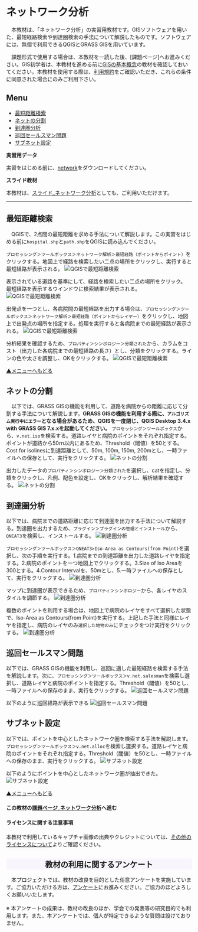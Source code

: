 # ネットワーク分析
　本教材は、「ネットワーク分析」の実習用教材です。GISソフトウェアを用いた、最短経路検索や到達圏検索の手法について解説したものです。ソフトウェアには、無償で利用できるQGISとGRASS GISを用いています。

　課題形式で使用する場合は、本教材を一読した後、[課題ページ]へお進みください。GIS初学者は、本教材を進める前に[GISの基本概念]の教材を確認しておいてください。本教材を使用する際は、[利用規約]をご確認いただき、これらの条件に同意された場合にのみご利用下さい。


[地理情報科学教育用スライド（GIScスライド）]:http://curricula.csis.u-tokyo.ac.jp/slide/4.html

**Menu**
------
* [最短距離検索](#最短距離検索)
* [ネットの分割](#ネットの分割)
* [到達圏分析](#到達圏分析)
* [巡回セールスマン問題](#巡回セールスマン問題)
* [サブネット設定](#サブネット設定)

**実習用データ**

実習をはじめる前に、[network]をダウンロードしてください。

**スライド教材**

本教材は、[スライド_ネットワーク分析]としても、ご利用いただけます。

[network]:https://github.com/gis-oer/datasets/raw/master/network.zip

----------

## 最短距離検索
　QGISで、2点間の最短距離を求める手法について解説します。この実習をはじめる前に`hospital.shp`と`path.shp`をQGISに読み込んでください。

`プロセッシング＞ツールボックス＞ネットワーク解析＞最短経路（ポイントからポイント）`をクリックする。地図上で経路を検索したい二点の場所をクリックし、実行すると最短経路が表示される。
![QGISで最短距離検索](pic/12pic_1.png)

表示されている道路を基準にして、経路を検索したい二点の場所をクリック。
最短経路を表示するウインドウに検索結果が表示される。
![QGISで最短距離検索](pic/12pic_2.png)

出発点を一つとし、各病院間の最短経路を出力する場合は、`プロセッシング＞ツールボックス＞ネットワーク解析＞最短経路（ポイントからレイヤー）`をクリックし、地図上で出発点の場所を指定する。処理を実行すると各病院までの最短経路が表示される。
![QGISで最短距離検索](pic/12pic_3.png)

分析結果を確認するため、`プロパティ＞シンボロジー＞分類された`から、カラムをコスト（出力した各病院までの最短経路の長さ）とし、分類をクリックする。ラインの色や太さを調整し、OKをクリックする。
![QGISで最短距離検索](pic/12pic_4.png)

[▲メニューへもどる]

## ネットの分割
　以下では、GRASS GISの機能を利用して、道路を病院からの距離に応じて分割する手法について解説します。**GRASS GISの機能を利用する際に、`アルゴリズム実行中にエラー`となる場合があるため、QGISを一度閉じ、QGIS Desktop 3.4.x with GRASS GIS 7.x.xを起動してください。** `プロセッシング＞ツールボックス`から、`v.net.iso`を検索する。道路レイヤと病院のポイントをそれぞれ指定する。ポイントが道路から50ｍ以内にあるため、Threshold（閾値）を50とする。Cost for isolinesに到達距離として、50m, 100m, 150m, 200mとし、一時ファイルへの保存として、実行をクリックする。
![ネットの分割](pic/12pic_5.png)

出力したデータの`プロパティ＞シンボロジー＞分類された`を選択し、catを指定し、分類をクリックし、凡例、配色を設定し、OKをクリックし、解析結果を確認する。
![ネットの分割](pic/12pic_6.png)

## 到達圏分析
以下では、病院までの道路距離に応じて到達圏を出力する手法について解説する。到達圏を出力するため、`プラグイン＞プラグインの管理とインストール`から、`QNEAT3`を検索し、インストールする。
![到達圏分析](pic/12pic_7.png)

`プロセッシング＞ツールボックス＞QNEAT3>Iso-Area as Contours(from Point)`を選択し、次の手順を実行する。1.病院までの到達距離を出力した道路レイヤを指定する。2.病院のポイントを一つ地図上でクリックする。3.Size of Iso Areaを300とする。4.Contour Intervalを、50mとし、5.一時ファイルへの保存として、実行をクリックする。
![到達圏分析](pic/12pic_8.png)

マップに到達圏が表示できるため、`プロパティ＞シンボロジー`から、各レイヤのスタイルを調節する。
![到達圏分析](pic/12pic_9.png)

複数のポイントを利用する場合は、地図上で病院のレイヤをすべて選択した状態で、Iso-Area as Contours(from Point)を実行する。上記した手法と同様にレイヤを指定し、病院のレイヤのみ`選択した地物のみ`にチェックをつけ実行をクリックする。
![到達圏分析](pic/12pic_10.png)

## 巡回セールスマン問題
以下では、GRASS GISの機能を利用し、巡回に適した最短経路を検索する手法を解説します。次に、`プロセッシング＞ツールボックス＞v.net.salesman`を検索し選択し、道路レイヤと病院のポイントを指定する。Threshold（閾値）を50とし、一時ファイルへの保存のまま、実行をクリックする。
![巡回セールスマン問題](pic/12pic_11.png)

以下のように巡回経路が表示できる
![巡回セールスマン問題](pic/12pic_12.png)

## サブネット設定
以下では、ポイントを中心としたネットワーク圏を検索する手法を解説します。`プロセッシング＞ツールボックス＞v.net.alloc`を検索し選択する。道路レイヤと病院のポイントをそれぞれ指定する。Threshold（閾値）を50とし、一時ファイルへの保存のまま、実行をクリックする。
![サブネット設定](pic/12pic_13.png)

以下のようにポイントを中心としたネットワーク圏が抽出できた。
![サブネット設定](pic/12pic_14.png)

[▲メニューへもどる]

#### この教材の[課題ページ_ネットワーク分析]へ進む

#### ライセンスに関する注意事項
本教材で利用しているキャプチャ画像の出典やクレジットについては、[その他のライセンスについて]よりご確認ください。

[▲メニューへもどる]:./12.md#Menu
[利用規約]:../../policy.md
[その他のライセンスについて]:../license.md
[よくある質問とエラー]:../questions/questions.md

[GISの基本概念]:../00/00.md
[QGISビギナーズマニュアル]:../QGIS/QGIS.md
[GRASSビギナーズマニュアル]:../GRASS/GRASS.md
[リモートセンシングとその解析]:../06/06.md
[既存データの地図データと属性データ]:../07/07.md
[空間データ]:../08/08.md
[空間データベース]:../09/09.md
[空間データの統合・修正]:../10/10.md
[基本的な空間解析]:../11/11.md
[ネットワーク分析]:../12/12.md
[領域分析]:../13/13.md
[点データの分析]:../14/14.md
[ラスタデータの分析]:../15/15.md
[傾向面分析]:../16/16.md
[空間的自己相関]:../17/17.md
[空間補間]:../18/18.md
[空間相関分析]:../19/19.md
[空間分析におけるスケール]:../20/20.md
[視覚的伝達]:../21/21.md
[参加型GISと社会貢献]:../26/26.md

[地理院地図]:https://maps.gsi.go.jp
[e-Stat]:https://www.e-stat.go.jp/
[国土数値情報]:http://nlftp.mlit.go.jp/ksj/
[基盤地図情報]:http://www.gsi.go.jp/kiban/
[地理院タイル]:http://maps.gsi.go.jp/development/ichiran.html


[スライド_GISの基本概念]:https://github.com/gis-oer/gis-oer/raw/master/materials/00/00.pptx
[スライド_QGISビギナーズマニュアル]:https://github.com/gis-oer/gis-oer/raw/master/materials/QGIS/QGIS.pptx
[スライド_GRASSビギナーズマニュアル]:https://github.com/gis-oer/gis-oer/raw/master/materials/GRASS/GRASS.pptx
[スライド_リモートセンシングとその解析]:https://github.com/gis-oer/gis-oer/raw/master/materials/06/06.pptx
[スライド_既存データの地図データと属性データ]:https://github.com/gis-oer/gis-oer/raw/master/materials/07/07.pptx
[スライド_空間データ]:https://github.com/gis-oer/gis-oer/raw/master/materials/08/08.pptx
[スライド_空間データベース]:https://github.com/gis-oer/gis-oer/raw/master/materials/09/09.pptx
[スライド_空間データの統合・修正]:https://github.com/gis-oer/gis-oer/raw/master/materials/10/10.pptx
[スライド_基本的な空間解析]:https://github.com/gis-oer/gis-oer/raw/master/materials/11/11.pptx
[スライド_ネットワーク分析]:https://github.com/gis-oer/gis-oer/raw/master/materials/12/12.pptx
[スライド_領域分析]:https://github.com/gis-oer/gis-oer/raw/master/materials/13/13.pptx
[スライド_点データの分析]:https://github.com/gis-oer/gis-oer/raw/master/materials/14/14.pptx
[スライド_ラスタデータの分析]:https://github.com/gis-oer/gis-oer/raw/master/materials/15/15.pptx
[スライド_空間補間]:https://github.com/gis-oer/gis-oer/raw/master/materials/18/18.pptx
[スライド_視覚的伝達]:https://github.com/gis-oer/gis-oer/raw/master/materials/21/21.pptx
[スライド_参加型GISと社会貢献]:https://github.com/gis-oer/gis-oer/raw/master/materials/26/26.pptx

[課題ページ_QGISビギナーズマニュアル]:../tasks/t_qgis_entry.md
[課題ページ_GRASSビギナーズマニュアル]:../tasks/t_grass_entry.md
[課題ページ_リモートセンシングとその解析]:../tasks/t_06.md
[課題ページ_既存データの地図データと属性データ]:../tasks/t_07.md
[課題ページ_空間データ]:../tasks/t_08.md
[課題ページ_空間データベース]:../tasks/t_09.md
[課題ページ_空間データの統合・修正]:../tasks/t_10.md
[課題ページ_基本的な空間解析]:../tasks/t_11.md
[課題ページ_ネットワーク分析]:../tasks/t_12.md
[課題ページ_領域分析]:../tasks/t_13.md
[課題ページ_点データの分析]:../tasks/t_14.md
[課題ページ_ラスタデータの分析]:../tasks/t_15.md
[課題ページ_空間補間]:../tasks/t_18.md
[課題ページ_視覚的伝達]:../tasks/t_21.md
[課題ページ_参加型GISと社会貢献]:../tasks/t_26.md
<h2 style="background-color:#F8F5FD;text-align:center;">教材の利用に関するアンケート</h2>　本プロジェクトでは、教材の改良を目的とした任意アンケートを実施しています。ご協力いただける方は、<a href="https://customform.jp/form/input/14328/">アンケート</a>にお進みください。ご協力のほどよろしくお願いいたします。<br><br>※ 本アンケートの成果は、教材の改良のほか、学会での発表等の研究目的でも利用します。また、本アンケートでは、個人が特定できるような質問は設けておりません。
